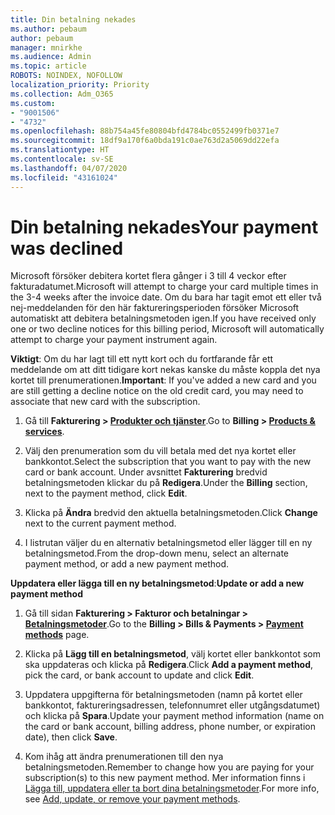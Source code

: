 ```yaml
---
title: Din betalning nekades
ms.author: pebaum
author: pebaum
manager: mnirkhe
ms.audience: Admin
ms.topic: article
ROBOTS: NOINDEX, NOFOLLOW
localization_priority: Priority
ms.collection: Adm_O365
ms.custom:
- "9001506"
- "4732"
ms.openlocfilehash: 88b754a45fe80804bfd4784bc0552499fb0371e7
ms.sourcegitcommit: 18df9a170f6a0bda191c0ae763d2a5069dd22efa
ms.translationtype: HT
ms.contentlocale: sv-SE
ms.lasthandoff: 04/07/2020
ms.locfileid: "43161024"
---
```

# <a name="your-payment-was-declined"></a><span data-ttu-id="af3c5-102">Din betalning nekades</span><span class="sxs-lookup"><span data-stu-id="af3c5-102">Your payment was declined</span></span>

<span data-ttu-id="af3c5-103">Microsoft försöker debitera kortet flera gånger i 3 till 4 veckor efter fakturadatumet.</span><span class="sxs-lookup"><span data-stu-id="af3c5-103">Microsoft will attempt to charge your card multiple times in the 3-4 weeks after the invoice date.</span></span>  <span data-ttu-id="af3c5-104">Om du bara har tagit emot ett eller två nej-meddelanden för den här faktureringsperioden försöker Microsoft automatiskt att debitera betalningsmetoden igen.</span><span class="sxs-lookup"><span data-stu-id="af3c5-104">If you have received only one or two decline notices for this billing period, Microsoft will automatically attempt to charge your payment instrument again.</span></span>  

<span data-ttu-id="af3c5-105">**Viktigt**: Om du har lagt till ett nytt kort och du fortfarande får ett meddelande om att ditt tidigare kort nekas kanske du måste koppla det nya kortet till prenumerationen.</span><span class="sxs-lookup"><span data-stu-id="af3c5-105">**Important**: If you've added a new card and you are still getting a decline notice on the old credit card, you may need to associate that new card with the subscription.</span></span>

1. <span data-ttu-id="af3c5-106">Gå till **Fakturering > [Produkter och tjänster](https://go.microsoft.com/fwlink/p/?linkid=842054)**.</span><span class="sxs-lookup"><span data-stu-id="af3c5-106">Go to **Billing > [Products & services](https://go.microsoft.com/fwlink/p/?linkid=842054)**.</span></span>

2. <span data-ttu-id="af3c5-107">Välj den prenumeration som du vill betala med det nya kortet eller bankkontot.</span><span class="sxs-lookup"><span data-stu-id="af3c5-107">Select the subscription that you want to pay with the new card or bank account.</span></span> <span data-ttu-id="af3c5-108">Under avsnittet **Fakturering** bredvid betalningsmetoden klickar du på **Redigera**.</span><span class="sxs-lookup"><span data-stu-id="af3c5-108">Under the **Billing** section, next to the payment method, click **Edit**.</span></span>

3. <span data-ttu-id="af3c5-109">Klicka på **Ändra** bredvid den aktuella betalningsmetoden.</span><span class="sxs-lookup"><span data-stu-id="af3c5-109">Click **Change** next to the current payment method.</span></span>

4. <span data-ttu-id="af3c5-110">I listrutan väljer du en alternativ betalningsmetod eller lägger till en ny betalningsmetod.</span><span class="sxs-lookup"><span data-stu-id="af3c5-110">From the drop-down menu, select an alternate payment method, or add a new payment method.</span></span>

<span data-ttu-id="af3c5-111">**Uppdatera eller lägga till en ny betalningsmetod**:</span><span class="sxs-lookup"><span data-stu-id="af3c5-111">**Update or add a new payment method**</span></span>

1. <span data-ttu-id="af3c5-112">Gå till sidan **Fakturering > Fakturor och betalningar > [Betalningsmetoder](https://go.microsoft.com/fwlink/p/?linkid=2018806)**.</span><span class="sxs-lookup"><span data-stu-id="af3c5-112">Go to the **Billing > Bills & Payments > [Payment methods](https://go.microsoft.com/fwlink/p/?linkid=2018806)** page.</span></span>

2. <span data-ttu-id="af3c5-113">Klicka på **Lägg till en betalningsmetod**, välj kortet eller bankkontot som ska uppdateras och klicka på **Redigera**.</span><span class="sxs-lookup"><span data-stu-id="af3c5-113">Click **Add a payment method**, pick the card, or bank account to update and click **Edit**.</span></span>

3. <span data-ttu-id="af3c5-114">Uppdatera uppgifterna för betalningsmetoden (namn på kortet eller bankkontot, faktureringsadressen, telefonnumret eller utgångsdatumet) och klicka på **Spara**.</span><span class="sxs-lookup"><span data-stu-id="af3c5-114">Update your payment method information (name on the card or bank account, billing address, phone number, or expiration date), then click **Save**.</span></span>

4. <span data-ttu-id="af3c5-115">Kom ihåg att ändra prenumerationen till den nya betalningsmetoden.</span><span class="sxs-lookup"><span data-stu-id="af3c5-115">Remember to change how you are paying for your subscription(s) to this new payment method.</span></span> <span data-ttu-id="af3c5-116">Mer information finns i [Lägga till, uppdatera eller ta bort dina betalningsmetoder](https://go.microsoft.com/fwlink/?linkid=2118133).</span><span class="sxs-lookup"><span data-stu-id="af3c5-116">For more info, see [Add, update, or remove your payment methods](https://go.microsoft.com/fwlink/?linkid=2118133).</span></span> 
